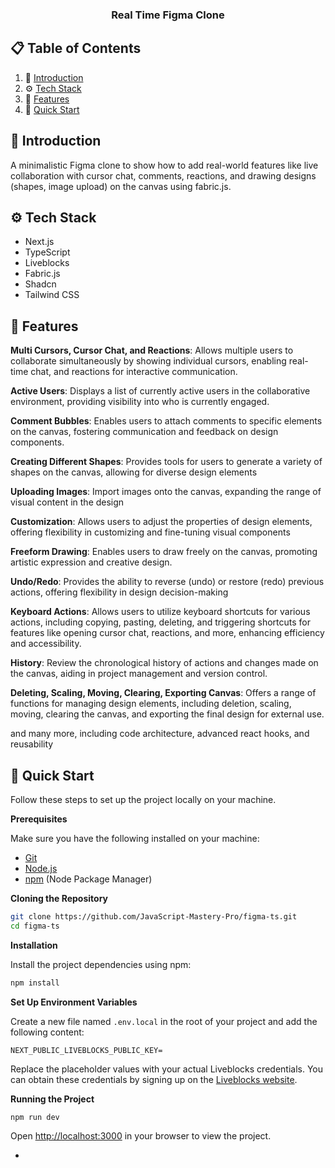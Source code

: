 <div align="center"> 
  <h3 align="center">Real Time Figma Clone</h3>
</div>

## 📋 <a name="table">Table of Contents</a>

1. 🤖 [Introduction](#introduction)
2. ⚙️ [Tech Stack](#tech-stack)
3. 🔋 [Features](#features)
4. 🤸 [Quick Start](#quick-start)


## <a name="introduction">🤖 Introduction</a>

A minimalistic Figma clone to show how to add real-world features like live collaboration with cursor chat, comments, reactions, and drawing designs (shapes, image upload) on the canvas using fabric.js.

## <a name="tech-stack">⚙️ Tech Stack</a>

- Next.js
- TypeScript
- Liveblocks
- Fabric.js
- Shadcn
- Tailwind CSS

## <a name="features">🔋 Features</a>

**Multi Cursors, Cursor Chat, and Reactions**: Allows multiple users to collaborate simultaneously by showing individual cursors, enabling real-time chat, and reactions for interactive communication.

**Active Users**: Displays a list of currently active users in the collaborative environment, providing visibility into who is currently engaged.

**Comment Bubbles**: Enables users to attach comments to specific elements on the canvas, fostering communication and feedback on design components.

**Creating Different Shapes**: Provides tools for users to generate a variety of shapes on the canvas, allowing for diverse design elements

**Uploading Images**: Import images onto the canvas, expanding the range of visual content in the design

**Customization**: Allows users to adjust the properties of design elements, offering flexibility in customizing and fine-tuning visual components

**Freeform Drawing**: Enables users to draw freely on the canvas, promoting artistic expression and creative design.

**Undo/Redo**: Provides the ability to reverse (undo) or restore (redo) previous actions, offering flexibility in design decision-making

**Keyboard Actions**: Allows users to utilize keyboard shortcuts for various actions, including copying, pasting, deleting, and triggering shortcuts for features like opening cursor chat, reactions, and more, enhancing efficiency and accessibility.

**History**: Review the chronological history of actions and changes made on the canvas, aiding in project management and version control.

**Deleting, Scaling, Moving, Clearing, Exporting Canvas**: Offers a range of functions for managing design elements, including deletion, scaling, moving, clearing the canvas, and exporting the final design for external use.

and many more, including code architecture, advanced react hooks, and reusability 

## <a name="quick-start">🤸 Quick Start</a>

Follow these steps to set up the project locally on your machine.

**Prerequisites**

Make sure you have the following installed on your machine:

- [Git](https://git-scm.com/)
- [Node.js](https://nodejs.org/en)
- [npm](https://www.npmjs.com/) (Node Package Manager)

**Cloning the Repository**

```bash
git clone https://github.com/JavaScript-Mastery-Pro/figma-ts.git
cd figma-ts
```

**Installation**

Install the project dependencies using npm:

```bash
npm install
```

**Set Up Environment Variables**

Create a new file named `.env.local` in the root of your project and add the following content:

```env
NEXT_PUBLIC_LIVEBLOCKS_PUBLIC_KEY=
```

Replace the placeholder values with your actual Liveblocks credentials. You can obtain these credentials by signing up on the [Liveblocks website](https://liveblocks.io).

**Running the Project**

```bash
npm run dev
```

Open [http://localhost:3000](http://localhost:3000) in your browser to view the project.

- 

